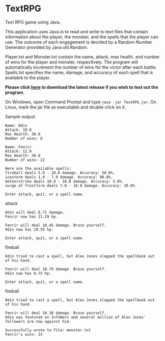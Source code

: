# TextRPG
Text RPG game using Java.

This application uses Java.io to read and write to text files that contain information about the player, the monster, and the spells that the player can use. The outcome of each engagement is decided by a Random Number Generator provided by Java.util.Random. 

Player.txt and Monster.txt contain the name, attack, max health, and number of wins for the player and monster, respectively. The program will automatically increment the number of wins for the victor after each battle. Spells.txt specifies the name, damage, and accuracy of each spell that is available to the player.

**Please click [here](https://github.com/NimbusSkye/TextRPG/releases/download/1.0.0/TextRPG.zip) to download the latest release if you wish to test out the program.**

On Windows, open Command Prompt and type ```java -jar TextRPG.jar```. On Linux, mark the jar file as executable and double-click on it.

Sample output:
```
Name: Odin
Attack: 10.0
Max Health: 30.0
Number of wins: 8

Name: Fenrir
Attack: 12.0
Max Health: 30.0
Number of wins: 22

Here are the available spells:
fireball deals 5.0 - 10.0 damage. Accuracy: 50.0%.
icestorm deals 1.0 - 7.0 damage. Accuracy: 90.0%.
meteorstrike deals 10.0 - 10.0 damage. Accuracy: 5.0%.
surge of frostfire deals 7.0 - 10.0 damage. Accuracy: 30.0%.

Enter attack, quit, or a spell name.
```
attack
```
Odin will deal 8.71 damage.
Fenrir now has 21.29 hp.

Fenrir will deal 10.45 damage. Brace yourself.
Odin now has 19.55 hp.

Enter attack, quit, or a spell name.
```
fireball
```
Odin tried to cast a spell, but Alex Jones slapped the spellbook out of his hand.

Fenrir will deal 10.79 damage. Brace yourself.
Odin now has 8.75 hp.

Enter attack, quit, or a spell name.
```
fireball
```
Odin tried to cast a spell, but Alex Jones slapped the spellbook out of his hand.

Fenrir will deal 10.30 damage. Brace yourself.
Odin was featured on InfoWars and several million of Alex Jones' followers are now against him.

Successfully wrote to file: monster.txt
Fenrir's wins: 23
```
